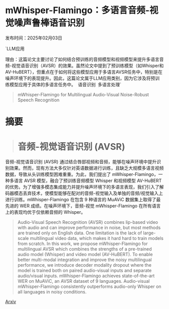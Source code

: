 # mWhisper-Flamingo：多语言音频-视觉噪声鲁棒语音识别

发布时间：2025年02月03日

`LLM应用

理由：这篇论文主要讨论了如何结合预训练的音频模型和视频模型来提升多语言音频-视觉语音识别（AVSR）的效果。虽然论文中提到了预训练模型（如Whisper和AV-HuBERT），但重点在于如何将这些模型应用于多语言AVSR任务中，特别是在噪声环境下的表现提升。因此，这篇论文属于LLM应用类别，因为它涉及将预训练模型应用于具体的多语言任务中。` `语音识别` `多语言处理`

> mWhisper-Flamingo for Multilingual Audio-Visual Noise-Robust Speech Recognition

# 摘要

> # 音频-视觉语音识别 (AVSR)
音频-视觉语音识别 (AVSR) 通过结合唇部视频和音频，能够在噪声环境中提升识别效果。然而，现有方法大多仅针对英语数据进行训练，且缺乏大规模多语言视频数据，导致从头训练模型困难重重。为此，我们提出了 mWhisper-Flamingo，一种多语言 AVSR 模型，融合了预训练音频模型 Whisper 和视频模型 AV-HuBERT 的优势。为了增强多模态集成能力并提升噪声环境下的多语言表现，我们引入了解码器模态丢弃技术，使模型能够在配对的音频-视觉输入及单独的音频/视觉输入上进行训练。mWhisper-Flamingo 在包含 9 种语言的 MuAViC 数据集上取得了最先进的 WER 成绩。在噪声环境下，音频-视觉 mWhisper-Flamingo 在所有语言上的表现均优于仅依赖音频的 Whisper。

> Audio-Visual Speech Recognition (AVSR) combines lip-based video with audio and can improve performance in noise, but most methods are trained only on English data. One limitation is the lack of large-scale multilingual video data, which makes it hard hard to train models from scratch. In this work, we propose mWhisper-Flamingo for multilingual AVSR which combines the strengths of a pre-trained audio model (Whisper) and video model (AV-HuBERT). To enable better multi-modal integration and improve the noisy multilingual performance, we introduce decoder modality dropout where the model is trained both on paired audio-visual inputs and separate audio/visual inputs. mWhisper-Flamingo achieves state-of-the-art WER on MuAViC, an AVSR dataset of 9 languages. Audio-visual mWhisper-Flamingo consistently outperforms audio-only Whisper on all languages in noisy conditions.

[Arxiv](https://arxiv.org/abs/2502.01547)
